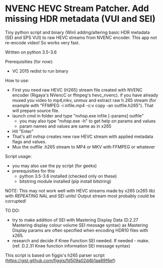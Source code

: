 # NVENC HEVC Stream Patcher. Add missing HDR metadata (VUI and SEI)
Tiny python script and binary (Win) adding/altering basic HDR metadata (SEI and SPS VUI) to raw HEVC streams from NVENC encoder.
This app not re-encode video! So works very fast.

Written on python 3.5-3.6

Prerequisities (for now):
  - VC 2015 redist to run binary
  
How to use:
  - First you need raw HEVC (H265) stream file created with NVENC encoder (Rigaya's NVencC or ffmpeg's hevc_nvenc). if you have already muxed you video to mp4,mkv, unmux and extract raw h.265 stream (for example with "FFMPEG -i infile.mp4 -c:v copy -an outfile.h265"). That will prepare source file.
  - launch cmd in folder and type "nvhsp.exe infile [-params] outfile"
    - you may also type "nvhsp.exe -h" to get help on params and values
    - param names and values are same as in x265
  - Hit "Enter"
  - That's all! nvhsp creates new raw HEVC stream with applied metadata flags and values.
  - Mux the outfile .h265 stream to MP4 or MKV with FFMPEG or whatever
  
Script usage:
  - you may also use the py script (for geeks)
  - prerequisities for this
    - python 3.5-3.6 installed (checked only on these) 
    - bitstring module installed (pip install bitstring)

NOTE: This may not work well with HEVC streams made by x265 (x265 lib) with *REPEATING* NAL and SEI units! Output stream most probably could be corrupted!

TO DO:
 - try to make addition of SEI with Mastering Display Data (D.2.27 Mastering display colour volume SEI message syntax) as Mastering Display params are often specified when encoding HDR10 files with x265.
 - research and decide if Knee Function SEI needed. If needed - make. (ref. D.2.31 Knee function information SEI message syntax)

This script is based on figgis's h265 parser script  (https://gist.github.com/figgis/fd509a02d4b1aa89f6ef)
